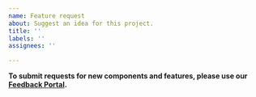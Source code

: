 ```yaml
---
name: Feature request
about: Suggest an idea for this project.
title: ''
labels: ''
assignees: ''

---
```


**To submit requests for new components and features, please use our [Feedback Portal](https://feedback.telerik.com/kendo-vue-ui).**
